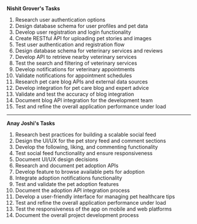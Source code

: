 **Nishit Grover's Tasks**

1. Research user authentication options  
2. Design database schema for user profiles and pet data  
3. Develop user registration and login functionality  
4. Create RESTful API for uploading pet stories and images  
5. Test user authentication and registration flow  
6. Design database schema for veterinary services and reviews  
7. Develop API to retrieve nearby veterinary services  
8. Test the search and filtering of veterinary services  
9. Develop notifications for veterinary appointments  
10. Validate notifications for appointment schedules  
11. Research pet care blog APIs and external data sources  
12. Develop integration for pet care blog and expert advice  
13. Validate and test the accuracy of blog integration  
14. Document blog API integration for the development team  
15. Test and refine the overall application performance under load  

---

**Anay Joshi's Tasks**

1. Research best practices for building a scalable social feed  
2. Design the UI/UX for the pet story feed and comment sections  
3. Develop the following, liking, and commenting functionality  
4. Test social feed functionality and ensure responsiveness  
5. Document UI/UX design decisions  
6. Research and document pet adoption APIs  
7. Develop feature to browse available pets for adoption  
8. Integrate adoption notifications functionality  
9. Test and validate the pet adoption features  
10. Document the adoption API integration process  
11. Develop a user-friendly interface for managing pet healthcare tips  
12. Test and refine the overall application performance under load  
13. Test the responsiveness of the app on mobile and web platforms  
14. Document the overall project development process  
